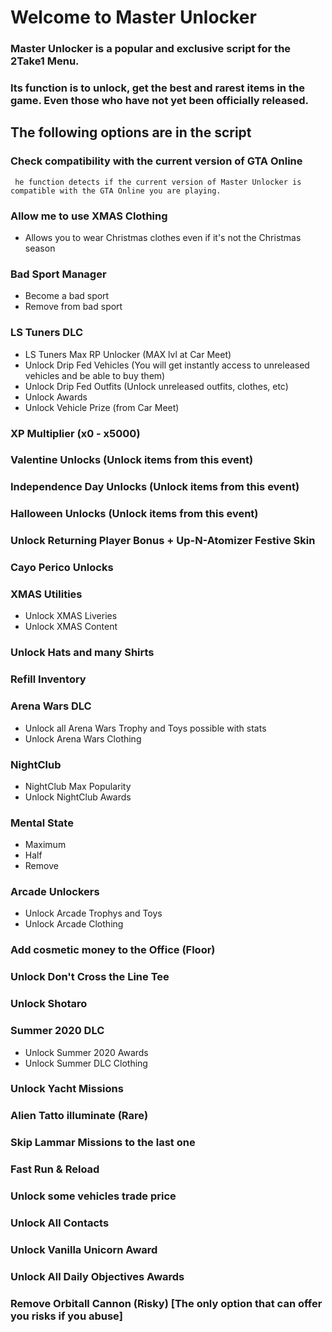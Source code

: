 # Welcome to Master Unlocker

### Master Unlocker is a popular and exclusive script for the 2Take1 Menu.
### Its function is to unlock, get the best and rarest items in the game. Even those who have not yet been officially released.

## The following options are in the script

### Check compatibility with the current version of GTA Online
     he function detects if the current version of Master Unlocker is compatible with the GTA Online you are playing.

   ### Allow me to use XMAS Clothing
   - Allows you to wear Christmas clothes even if it's not the Christmas season

   ### Bad Sport Manager
   - Become a bad sport
   - Remove from bad sport

   ### LS Tuners DLC
   - LS Tuners Max RP Unlocker (MAX lvl at Car Meet)
   - Unlock Drip Fed Vehicles (You will get instantly access to unreleased vehicles and be able to buy them)
   - Unlock Drip Fed Outfits (Unlock unreleased outfits, clothes, etc)
   - Unlock Awards
   - Unlock Vehicle Prize (from Car Meet)

   ### XP Multiplier (x0 - x5000)

   ### Valentine Unlocks (Unlock items from this event)
   ### Independence Day Unlocks (Unlock items from this event)
   ### Halloween Unlocks (Unlock items from this event)
   ### Unlock Returning Player Bonus + Up-N-Atomizer Festive Skin
   ### Cayo Perico Unlocks
   ### XMAS Utilities
   - Unlock XMAS Liveries
   - Unlock XMAS Content
   ### Unlock Hats and many Shirts
   ### Refill Inventory
   ### Arena Wars DLC
   - Unlock all Arena Wars Trophy and Toys possible with stats
   - Unlock Arena Wars Clothing
   ### NightClub
   - NightClub Max Popularity
   - Unlock NightClub Awards
   ### Mental State
   -  Maximum
   -  Half
   -  Remove
   ### Arcade Unlockers
   -  Unlock Arcade Trophys and Toys
   -  Unlock Arcade Clothing
   ### Add cosmetic money to the Office (Floor)
   ### Unlock Don't Cross the Line Tee
   ### Unlock Shotaro
   ### Summer 2020 DLC
   -  Unlock Summer 2020 Awards
   -  Unlock Summer DLC Clothing
   ### Unlock Yacht Missions
   ### Alien Tatto illuminate (Rare)
   ### Skip Lammar Missions to the last one
   ### Fast Run & Reload
   ### Unlock some vehicles trade price
   ### Unlock All Contacts
   ### Unlock Vanilla Unicorn Award
   ### Unlock All Daily Objectives Awards
   ### Remove Orbitall Cannon (Risky) [The only option that can offer you risks if you abuse]
